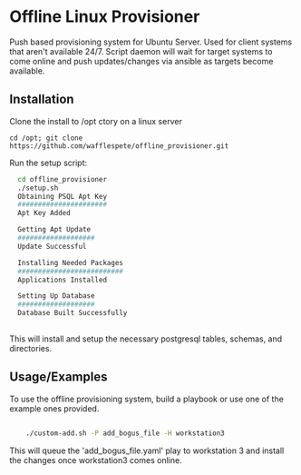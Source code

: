 # Offline Linux Provisioner

Push based provisioning system for Ubuntu Server. Used for client systems that aren't available 24/7. Script daemon will wait for target systems to come online and push updates/changes via ansible as targets become available.


## Installation

Clone the install to /opt ctory on a linux server

```cd /opt; git clone https://github.com/wafflespete/offline_provisioner.git```

Run the setup script:

```bash
  cd offline_provisioner
  ./setup.sh 
  Obtaining PSQL Apt Key
  ######################
  Apt Key Added

  Getting Apt Update
  ###################
  Update Successful

  Installing Needed Packages
  ##########################
  Applications Installed

  Setting Up Database
  ###################
  Database Built Successfully
  
```
    
This will install and setup the necessary postgresql tables, schemas, and directories.


## Usage/Examples

To use the offline provisioning system, build a playbook or use one of the example ones provided.


```bash

    ./custom-add.sh -P add_bogus_file -H workstation3

```

This will queue the 'add_bogus_file.yaml' play to workstation 3 and install the changes once workstation3 comes online.
